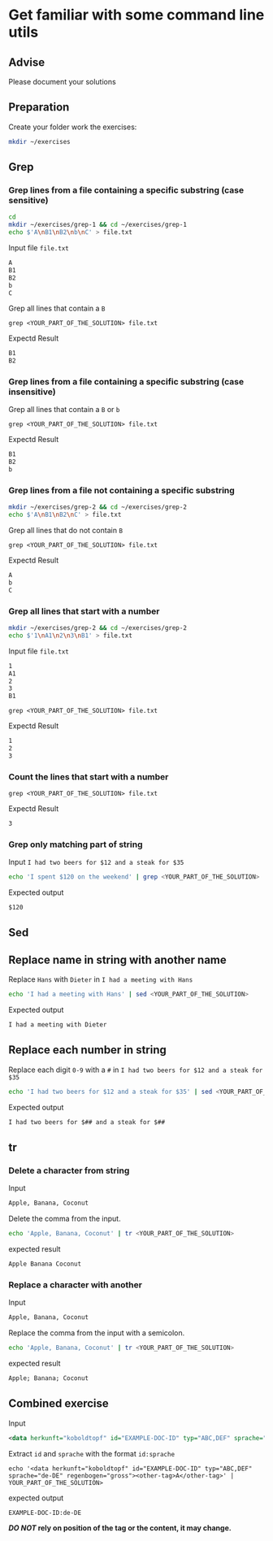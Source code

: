 # Get familiar with some command line utils

## Advise

Please document your solutions

## Preparation

Create your folder work the exercises:

```sh
mkdir ~/exercises
```

## Grep

### Grep lines from a file containing a specific substring (case sensitive)

```sh
cd
mkdir ~/exercises/grep-1 && cd ~/exercises/grep-1
echo $'A\nB1\nB2\nb\nC' > file.txt
```

Input file `file.txt`

```txt
A
B1
B2
b
C
```

Grep all lines that contain a `B`

`grep <YOUR_PART_OF_THE_SOLUTION> file.txt`

Expectd Result
```txt
B1
B2
```

### Grep lines from a file containing a specific substring (case insensitive)

Grep all lines that contain a `B` or `b`

`grep <YOUR_PART_OF_THE_SOLUTION> file.txt`

Expectd Result
```txt
B1
B2
b
```


### Grep lines from a file not containing a specific substring

```sh
mkdir ~/exercises/grep-2 && cd ~/exercises/grep-2
echo $'A\nB1\nB2\nC' > file.txt
```

Grep all lines that do not contain `B`

`grep <YOUR_PART_OF_THE_SOLUTION> file.txt`

Expectd Result

```txt
A
b
C
```

### Grep all lines that start with a number

```sh
mkdir ~/exercises/grep-2 && cd ~/exercises/grep-2
echo $'1\nA1\n2\n3\nB1' > file.txt
```

Input file `file.txt`

```txt
1
A1
2
3
B1
```

`grep <YOUR_PART_OF_THE_SOLUTION> file.txt`

Expectd Result

```txt
1
2
3
```

### Count the lines that start with a number

`grep <YOUR_PART_OF_THE_SOLUTION> file.txt`

Expectd Result

```txt
3
```


### Grep only matching part of string

Input `I had two beers for $12 and a steak for $35`

```sh
echo 'I spent $120 on the weekend' | grep <YOUR_PART_OF_THE_SOLUTION>
```

Expected output

```
$120
```

## Sed

## Replace name in string with another name

Replace `Hans` with `Dieter` in `I had a meeting with Hans`

```sh
echo 'I had a meeting with Hans' | sed <YOUR_PART_OF_THE_SOLUTION>
```

Expected output

```txt
I had a meeting with Dieter
```

## Replace each number in string

Replace each digit `0-9` with a `#` in `I had two beers for $12 and a steak for $35`

```sh
echo 'I had two beers for $12 and a steak for $35' | sed <YOUR_PART_OF_THE_SOLUTION>
```

Expected output

```txt
I had two beers for $## and a steak for $##
```

## tr

### Delete a character from string

Input

```txt
Apple, Banana, Coconut
```

Delete the comma from the input.

```sh
echo 'Apple, Banana, Coconut' | tr <YOUR_PART_OF_THE_SOLUTION>
```

expected result

```txt
Apple Banana Coconut
```

### Replace a character with another

Input 

```txt
Apple, Banana, Coconut
```

Replace the comma from the input with a semicolon.

```sh
echo 'Apple, Banana, Coconut' | tr <YOUR_PART_OF_THE_SOLUTION>
```

expected result

```txt
Apple; Banana; Coconut
```

## Combined exercise

Input

```xml
<data herkunft="koboldtopf" id="EXAMPLE-DOC-ID" typ="ABC,DEF" sprache="de-DE" regenbogen="gross"><other-tag>A</other-tag>
```

Extract `id` and `sprache` with the format `id:sprache`

`echo '<data herkunft="koboldtopf" id="EXAMPLE-DOC-ID" typ="ABC,DEF" sprache="de-DE" regenbogen="gross"><other-tag>A</other-tag>' | YOUR_PART_OF_THE_SOLUTION>`

expected output

```txt
EXAMPLE-DOC-ID:de-DE
```

***DO NOT* rely on position of the tag or the content, it may change.**

